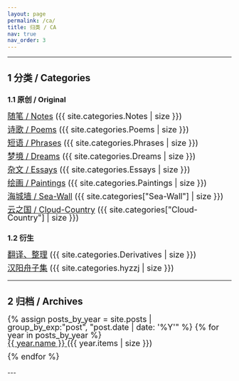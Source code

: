 ```yaml
---
layout: page
permalink: /ca/
title: 归类 / CA
nav: true
nav_order: 3
---
```


---

## 1 分类 / Categories

### 1.1 原创 / Original

<ul style="line-height: 1; font-size: 18px; list-style: none; padding-left: 0;">
  <li style="margin-bottom: 12px;"><a href="/blog/category/notes/" style="font-size: inherit;">随笔 / Notes</a> ({{ site.categories.Notes | size }})</li>
  <li style="margin-bottom: 12px;"><a href="/blog/category/poems/" style="font-size: inherit;">诗歌 / Poems</a> ({{ site.categories.Poems | size }})</li>
  <li style="margin-bottom: 12px;"><a href="/blog/category/phrases/" style="font-size: inherit;">短语 / Phrases</a> ({{ site.categories.Phrases | size }})</li>
  <li style="margin-bottom: 12px;"><a href="/blog/category/dreams/" style="font-size: inherit;">梦境 / Dreams</a> ({{ site.categories.Dreams | size }})</li>
  <li style="margin-bottom: 12px;"><a href="/blog/category/essays/" style="font-size: inherit;">杂文 / Essays</a> ({{ site.categories.Essays | size }})</li>
  <li style="margin-bottom: 12px;"><a href="/blog/category/paintings/" style="font-size: inherit;">绘画 / Paintings</a> ({{ site.categories.Paintings | size }})</li>
  <li style="margin-bottom: 12px;"><a href="/blog/category/sea-wall/" style="font-size: inherit;">海城墙 / Sea-Wall</a> ({{ site.categories["Sea-Wall"] | size }})</li>
  <li style="margin-bottom: 12px;"><a href="/blog/category/cloud-country/" style="font-size: inherit;">云之国 / Cloud-Country</a> ({{ site.categories["Cloud-Country"] | size }})</li>
</ul>

### 1.2 衍生

<ul style="line-height: 1; font-size: 18px; list-style: none; padding-left: 0;">
  <li style="margin-bottom: 12px;"><a href="/blog/category/derivatives/" style="font-size: inherit;">翻译、整理</a> ({{ site.categories.Derivatives | size }})</li>
  <li style="margin-bottom: 12px;"><a href="/blog/category/hyzzj/" style="font-size: inherit;">汉阳舟子集</a> ({{ site.categories.hyzzj | size }})</li>
</ul>

---

## 2 归档 / Archives

<ul style="line-height: 1; font-size: 18px; list-style: none; padding-left: 0;">
  {% assign posts_by_year = site.posts | group_by_exp:"post", "post.date | date: '%Y'" %}
  {% for year in posts_by_year %}
    <li style="margin-bottom: 12px;">
      <a href="{{ '/blog/' | append: year.name | relative_url }}" style="font-size: inherit;">
        {{ year.name }}
      </a> ({{ year.items | size }})
    </li>
  {% endfor %}
</ul>
---
